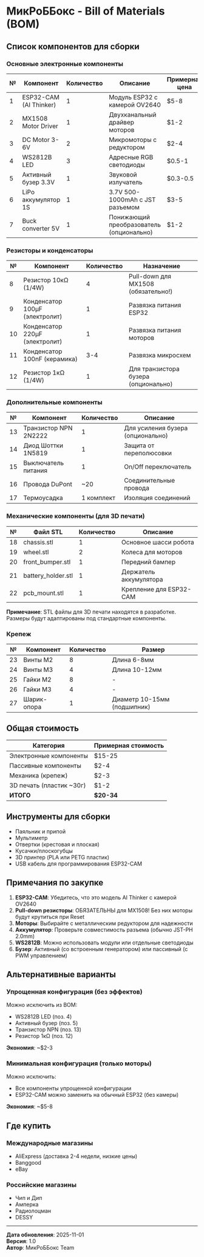 # МикРоББокс - Bill of Materials (BOM)

## Список компонентов для сборки

### Основные электронные компоненты

| № | Компонент | Количество | Описание | Примерная цена |
|---|-----------|------------|----------|----------------|
| 1 | ESP32-CAM (AI Thinker) | 1 | Модуль ESP32 с камерой OV2640 | $5-8 |
| 2 | MX1508 Motor Driver | 1 | Двухканальный драйвер моторов | $1-2 |
| 3 | DC Motor 3-6V | 2 | Микромоторы с редуктором | $2-4 |
| 4 | WS2812B LED | 3 | Адресные RGB светодиоды | $0.5-1 |
| 5 | Активный бузер 3.3V | 1 | Звуковой излучатель | $0.3-0.5 |
| 6 | LiPo аккумулятор 1S | 1 | 3.7V 500-1000mAh с JST разъемом | $3-5 |
| 7 | Buck converter 5V | 1 | Понижающий преобразователь (опционально) | $1-2 |

### Резисторы и конденсаторы

| № | Компонент | Количество | Назначение |
|---|-----------|------------|------------|
| 8 | Резистор 10кΩ (1/4W) | 4 | Pull-down для MX1508 (обязательно!) |
| 9 | Конденсатор 100µF (электролит) | 1 | Развязка питания ESP32 |
| 10 | Конденсатор 220µF (электролит) | 1 | Развязка питания моторов |
| 11 | Конденсатор 100nF (керамика) | 3-4 | Развязка микросхем |
| 12 | Резистор 1кΩ (1/4W) | 1 | Для транзистора бузера (опционально) |

### Дополнительные компоненты

| № | Компонент | Количество | Описание |
|---|-----------|------------|----------|
| 13 | Транзистор NPN 2N2222 | 1 | Для усиления бузера (опционально) |
| 14 | Диод Шоттки 1N5819 | 1 | Защита от переполюсовки |
| 15 | Выключатель питания | 1 | On/Off переключатель |
| 16 | Провода DuPont | ~20 | Соединительные провода |
| 17 | Термоусадка | 1 комплект | Изоляция соединений |

### Механические компоненты (для 3D печати)

| № | Файл STL | Количество | Описание |
|---|----------|------------|----------|
| 18 | chassis.stl | 1 | Основное шасси робота |
| 19 | wheel.stl | 2 | Колеса для моторов |
| 20 | front_bumper.stl | 1 | Передний бампер |
| 21 | battery_holder.stl | 1 | Держатель аккумулятора |
| 22 | pcb_mount.stl | 1 | Крепление для ESP32-CAM |

**Примечание**: STL файлы для 3D печати находятся в разработке. Размеры будут адаптированы под стандартные компоненты.

### Крепеж

| № | Компонент | Количество | Размер |
|---|-----------|------------|--------|
| 23 | Винты М2 | 8 | Длина 6-8мм |
| 24 | Винты М3 | 4 | Длина 10-12мм |
| 25 | Гайки М2 | 8 | - |
| 26 | Гайки М3 | 4 | - |
| 27 | Шарик-опора | 1 | Диаметр 10-15мм (подшипник) |

## Общая стоимость

| Категория | Примерная стоимость |
|-----------|---------------------|
| Электронные компоненты | $15-25 |
| Пассивные компоненты | $2-4 |
| Механика (крепеж) | $2-3 |
| 3D печать (пластик ~30г) | $1-2 |
| **ИТОГО** | **$20-34** |

## Инструменты для сборки

- Паяльник и припой
- Мультиметр
- Отвертки (крестовая и плоская)
- Кусачки/плоскогубцы
- 3D принтер (PLA или PETG пластик)
- USB кабель для программирования ESP32-CAM

## Примечания по закупке

1. **ESP32-CAM**: Убедитесь, что это модель AI Thinker с камерой OV2640
2. **Pull-down резисторы**: ОБЯЗАТЕЛЬНЫ для MX1508! Без них моторы будут крутиться при Reset
3. **Моторы**: Выбирайте с металлическим редуктором для надежности
4. **Аккумулятор**: Проверьте совместимость разъема (обычно JST-PH 2.0mm)
5. **WS2812B**: Можно использовать модули или отдельные светодиоды
6. **Бузер**: Активный (со встроенным генератором) или пассивный (с PWM управлением)

## Альтернативные варианты

### Упрощенная конфигурация (без эффектов)
Можно исключить из BOM:
- WS2812B LED (поз. 4)
- Активный бузер (поз. 5)
- Транзистор NPN (поз. 13)
- Резистор 1кΩ (поз. 12)

**Экономия**: ~$2-3

### Минимальная конфигурация (только моторы)
Можно исключить:
- Все компоненты упрощенной конфигурации
- ESP32-CAM можно заменить на обычный ESP32 (без камеры)

**Экономия**: ~$5-8

## Где купить

### Международные магазины
- AliExpress (доставка 2-4 недели, низкие цены)
- Banggood
- eBay

### Российские магазины
- Чип и Дип
- Амперка
- Радиолоцман
- DESSY

---

**Дата обновления**: 2025-11-01  
**Версия**: 1.0  
**Автор**: МикРоББокс Team
